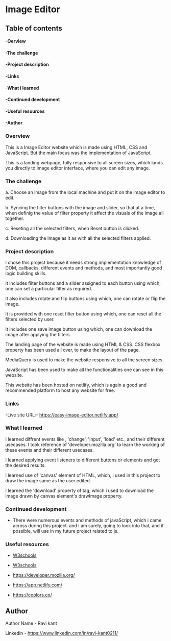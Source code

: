 # Image Editor

## Table of contents

#### -Oerview
#### -The challenge
#### -Project description
#### -Links
#### -What i learned
#### -Continued development
#### -Useful resources
#### -Author




### Overview
This is a Image Editor website which is made using HTML, CSS and JavaScript. But the main focus was the implementation of JavaScript.

This is a landing webpage, fully responsive to all screen sizes, which lands you directly to image editor interface, where you can edit any image. 

### The challenge
a. Choose an image from the local machine and put it on the image editor to edit.

b. Syncing the filter buttons with the image and slider, so that at a time, when definig the value of filter property it affect the visuals of the image all together.

c. Reseting all the selected filters, when Reset button is clicked.

d. Downloading the image as it as with all the selected filters applied.

### Project description
I chose this project because it needs strong implementation knowledge of DOM, callbacks,  different events and methods, and most importantly good logic building skills. 


It includes filter buttons and a slider assigned to each button using which, one can set a particular filter as required.

It also includes rotate and flip buttons using which, one can rotate or flip the image.

It is provided with one reset filter button using which, one can reset all the filters selected by user.

It includes one save image button using which, one can download the image after applying the filters.

The landing page of the website is made using HTML & CSS. CSS flexbox property has been used all over, to make the layout of the page. 

MediaQuery is used to make the website responsive to all the screen sizes.

JavaScript has been used to make all the functionalities one can see in this website.

This website has been hosted on netlify, which is again a good and recommended platform to host any website for free.


### Links
-Live site URL:- https://easy-image-editor.netlify.app/


### What I learned
I learned diffrent events like , 'change', 'input', 'load' etc., and their different usecases. I took reference of 'developer.mozilla.org' to learn the working of these events and their different usecases.

I learned applying event listeners to different buttons or elements and get the desired results.

I learned use of 'canvas' element of HTML, which, i used in this project to draw the image same as the user edited.

I learned the 'download' property of <a> tag, which i used to download the image drawn by canvas element's drawImage property.


### Continued development

- There were numerous events and methods of javaScript, which i came across during this project.
and i am surely, going to look into that, and if possible, will use in my future project related to js.


### Useful resources

- [W3schools](https://www.w3schools.com/css/css_website_layout.asp)


- [W3schools](https://www.w3schools.com/css/css_rwd_mediaqueries.asp)


- https://developer.mozilla.org/


- https://app.netlify.com/


- https://coolors.co/


## Author

Author Name - Ravi kant

Linkedin - https://www.linkedin.com/in/ravi-kant0211/
